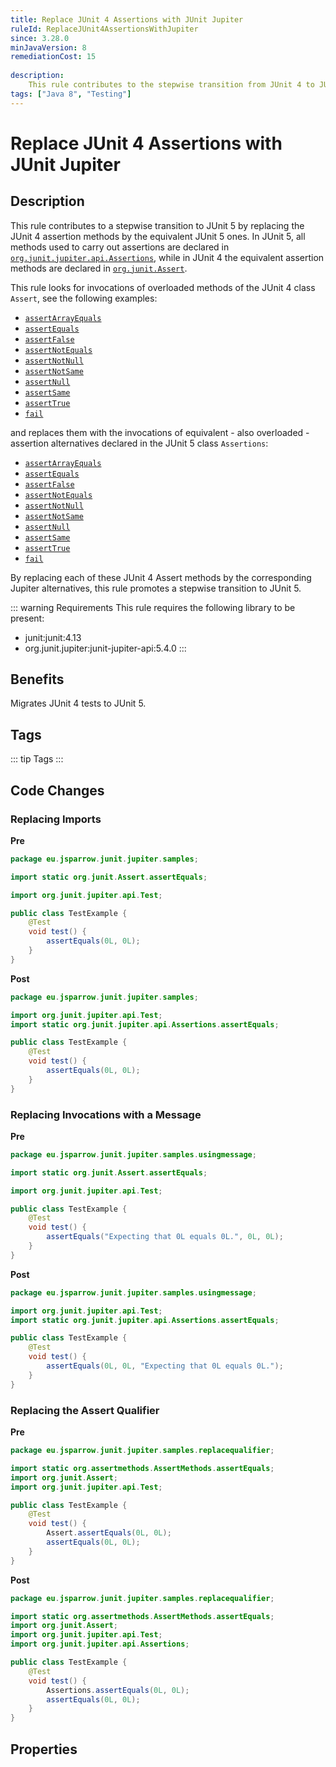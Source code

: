 ```yaml
---
title: Replace JUnit 4 Assertions with JUnit Jupiter
ruleId: ReplaceJUnit4AssertionsWithJupiter
since: 3.28.0
minJavaVersion: 8
remediationCost: 15
    
description:
    This rule contributes to the stepwise transition from JUnit 4 to JUnit 5 by replacing the assertions methods defined in JUnit 4 class 'org.junit.Assert' by equivalent assertion methods defined in the JUnit 5 class 'org.junit.jupiter.api.Assertions'.
tags: ["Java 8", "Testing"]
---
```


# Replace JUnit 4 Assertions with JUnit Jupiter

## Description

This rule contributes to a stepwise transition to JUnit 5 by replacing the JUnit 4 assertion methods by the equivalent JUnit 5 ones.
In JUnit 5, all methods used to carry out assertions are declared in [`org.junit.jupiter.api.Assertions`](https://junit.org/junit5/docs/current/api/org.junit.jupiter.api/org/junit/jupiter/api/Assertions.html), while in JUnit 4 the equivalent assertion methods are declared in [`org.junit.Assert`](https://javadoc.io/doc/junit/junit/latest/org/junit/Assert.html).

This rule looks for invocations of overloaded methods of the JUnit 4 class `Assert`, see the following examples:
* [`assertArrayEquals`](https://javadoc.io/doc/junit/junit/latest/org/junit/Assert.html#assertArrayEquals(java.lang.Object[],%20java.lang.Object[]))
* [`assertEquals`](https://javadoc.io/doc/junit/junit/latest/org/junit/Assert.html#assertEquals(java.lang.Object,%20java.lang.Object))
* [`assertFalse`](https://javadoc.io/doc/junit/junit/latest/org/junit/Assert.html#assertFalse(boolean))
* [`assertNotEquals`](https://javadoc.io/doc/junit/junit/latest/org/junit/Assert.html#assertNotEquals(java.lang.Object,%20java.lang.Object))
* [`assertNotNull`](https://javadoc.io/doc/junit/junit/latest/org/junit/Assert.html#assertNotNull(java.lang.Object))
* [`assertNotSame`](https://javadoc.io/doc/junit/junit/latest/org/junit/Assert.html#assertNotSame(java.lang.Object,%20java.lang.Object))
* [`assertNull`](https://javadoc.io/doc/junit/junit/latest/org/junit/Assert.html#assertNotNull(java.lang.Object))
* [`assertSame`](https://javadoc.io/doc/junit/junit/latest/org/junit/Assert.html#assertSame(java.lang.Object,%20java.lang.Object))
* [`assertTrue`](https://javadoc.io/doc/junit/junit/latest/org/junit/Assert.html#assertTrue(boolean))
* [`fail`](https://javadoc.io/doc/junit/junit/latest/org/junit/Assert.html#fail())

and replaces them with the invocations of equivalent - also overloaded - assertion alternatives declared in the JUnit 5 class `Assertions`:

* [`assertArrayEquals`](https://junit.org/junit5/docs/current/api/org.junit.jupiter.api/org/junit/jupiter/api/Assertions.html#assertArrayEquals(java.lang.Object%5B%5D,java.lang.Object%5B%5D))
* [`assertEquals`](https://junit.org/junit5/docs/current/api/org.junit.jupiter.api/org/junit/jupiter/api/Assertions.html#assertEquals(java.lang.Object,java.lang.Object))
* [`assertFalse`](https://junit.org/junit5/docs/current/api/org.junit.jupiter.api/org/junit/jupiter/api/Assertions.html#assertFalse(boolean))
* [`assertNotEquals`](https://junit.org/junit5/docs/current/api/org.junit.jupiter.api/org/junit/jupiter/api/Assertions.html#assertNotEquals(java.lang.Object,java.lang.Object))
* [`assertNotNull`](https://junit.org/junit5/docs/current/api/org.junit.jupiter.api/org/junit/jupiter/api/Assertions.html#assertNotNull(java.lang.Object))
* [`assertNotSame`](https://junit.org/junit5/docs/current/api/org.junit.jupiter.api/org/junit/jupiter/api/Assertions.html#assertNotSame(java.lang.Object,java.lang.Object))
* [`assertNull`](https://junit.org/junit5/docs/current/api/org.junit.jupiter.api/org/junit/jupiter/api/Assertions.html#assertNull(java.lang.Object))
* [`assertSame`](https://junit.org/junit5/docs/current/api/org.junit.jupiter.api/org/junit/jupiter/api/Assertions.html#assertSame(java.lang.Object,java.lang.Object))
* [`assertTrue`](https://junit.org/junit5/docs/current/api/org.junit.jupiter.api/org/junit/jupiter/api/Assertions.html#assertTrue(boolean))
* [`fail`](https://junit.org/junit5/docs/current/api/org.junit.jupiter.api/org/junit/jupiter/api/Assertions.html#fail())

By replacing each of these JUnit 4 Assert methods by the corresponding Jupiter alternatives, this rule promotes a stepwise transition to JUnit 5.

::: warning Requirements
This rule requires the following library to be present:
* junit:junit:4.13
* org.junit.jupiter:junit-jupiter-api:5.4.0
:::

## Benefits

Migrates JUnit 4 tests to JUnit 5.

## Tags

::: tip Tags
<TagLinks />
:::

## Code Changes


### Replacing Imports

__Pre__
```java
package eu.jsparrow.junit.jupiter.samples;

import static org.junit.Assert.assertEquals;

import org.junit.jupiter.api.Test;

public class TestExample {
	@Test
	void test() {
		assertEquals(0L, 0L);
	}
}
```

__Post__
```java
package eu.jsparrow.junit.jupiter.samples;

import org.junit.jupiter.api.Test;
import static org.junit.jupiter.api.Assertions.assertEquals;

public class TestExample {
	@Test
	void test() {
		assertEquals(0L, 0L);
	}
}
```

### Replacing Invocations with a Message

__Pre__
```java
package eu.jsparrow.junit.jupiter.samples.usingmessage;

import static org.junit.Assert.assertEquals;

import org.junit.jupiter.api.Test;

public class TestExample {
	@Test
	void test() {
		assertEquals("Expecting that 0L equals 0L.", 0L, 0L);
	}
}
```

__Post__
```java
package eu.jsparrow.junit.jupiter.samples.usingmessage;

import org.junit.jupiter.api.Test;
import static org.junit.jupiter.api.Assertions.assertEquals;

public class TestExample {
	@Test
	void test() {
		assertEquals(0L, 0L, "Expecting that 0L equals 0L.");
	}
}
```

### Replacing the Assert Qualifier

__Pre__
```java
package eu.jsparrow.junit.jupiter.samples.replacequalifier;

import static org.assertmethods.AssertMethods.assertEquals;
import org.junit.Assert;
import org.junit.jupiter.api.Test;

public class TestExample {
	@Test
	void test() {
		Assert.assertEquals(0L, 0L);
		assertEquals(0L, 0L);
	}
}
```

__Post__
```java
package eu.jsparrow.junit.jupiter.samples.replacequalifier;

import static org.assertmethods.AssertMethods.assertEquals;
import org.junit.Assert;
import org.junit.jupiter.api.Test;
import org.junit.jupiter.api.Assertions;

public class TestExample {
	@Test
	void test() {
		Assertions.assertEquals(0L, 0L);
		assertEquals(0L, 0L);
	}
}
```

<VersionNotice />

## Properties

<RuleProperties />
